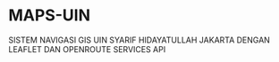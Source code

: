 # MAPS-UIN
SISTEM NAVIGASI GIS UIN SYARIF HIDAYATULLAH JAKARTA DENGAN LEAFLET DAN OPENROUTE SERVICES API
